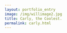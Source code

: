 ```yaml
---
layout: portfolio_entry
image: /img/willimage2.jpg
title: Carly, the Coolest. 
permalink: carly.html
---
```

<!--description-->